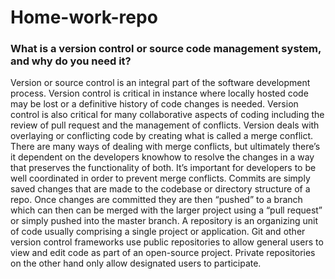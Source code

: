 # Home-work-repo

### What is a version control or source code management system, and why do you need it?
Version or source control is an integral part of the software development process.
Version control is critical in instance where locally hosted code may be lost or a
definitive history of code changes is needed. Version control is also critical for many
collaborative aspects of coding including the review of pull request and the
management of conflicts.
  Version deals with overlaying or conflicting code by creating what is called a merge
conflict. There are many ways of dealing with merge conflicts, but ultimately there’s
it dependent on the developers knowhow to resolve the changes in a way that
preserves the functionality of both. It’s important for developers to be well
coordinated in order to prevent merge conflicts.
  Commits are simply saved changes that are made to the codebase or directory
structure of a repo. Once changes are committed they are then “pushed” to a branch
which can then can be merged with the larger project using a “pull request” or simply
pushed into the master branch.
  A repository is an organizing unit of code usually comprising a single project or
application. Git and other version control frameworks use public repositories to allow
general users to view and edit code as part of an open-source project. Private
repositories on the other hand only allow designated users to participate.
